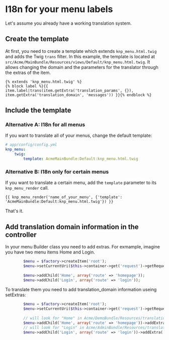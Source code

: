 I18n for your menu labels
=========================

Let's assume you already have a working translation system.

## Create the template

At first, you need to create a template which extends `knp_menu.html.twig`
and adds the Twig `trans` filter. In this example, the template is located
at `src/Acme/MainBundle/Resources/views/Default/knp_menu.html.twig`. It allows
changing the domain and the parameters for the translator through the extras
of the item.

```jinja
{% extends 'knp_menu.html.twig' %}
{% block label %}{{ item.label|trans(item.getExtra('translation_params', {}), item.getExtra('translation_domain', 'messages')) }}{% endblock %}
```

## Include the template

### Alternative A: I18n for all menus

If you want to translate all of your menus, change the default template:

```yaml
# app/config/config.yml
knp_menu:
    twig:
        template: AcmeMainBundle:Default:knp_menu.html.twig
```

### Alternative B: I18n only for certain menus

If you want to translate a certain menu, add the `template` parameter to
its `knp_menu_render` call.

```jinja
{{ knp_menu_render('name_of_your_menu', {'template': 'AcmeMainBundle:Default:knp_menu.html.twig'}) }}
```

That's it.

## Add translation domain information in the controller

In your menu Builder class you need to add extras. For exmample, imagine you have two menu items Home and Login.

```php
        $menu = $factory->createItem('root');
        $menu->setCurrentUri($this->container->get('request')->getRequestUri());
        
        $menu->addChild('Home', array('route' => 'homepage'));        
        $menu->addChild('Login', array('route' => 'login'));
```

To translate them you need to add translation_domain information useing setExtras:

```php
        $menu = $factory->createItem('root');
        $menu->setCurrentUri($this->container->get('request')->getRequestUri());
        
        // will look for "Home" in Acme/DemoBundle/Resources/translations/AcmeDemoBundle.locale.yml
        $menu->addChild('Home', array('route' => 'homepage'))->addExtra('translation_domain', 'AcmeDemoBundle'); 
        // will look for "Login" in Acme/AdminBundle/Resources/translations/AcmeAdminBundle.locale.yml      
        $menu->addChild('Login', array('route' => 'login'))->addExtra('translation_domain', 'AcmeLoginBundle');
```

